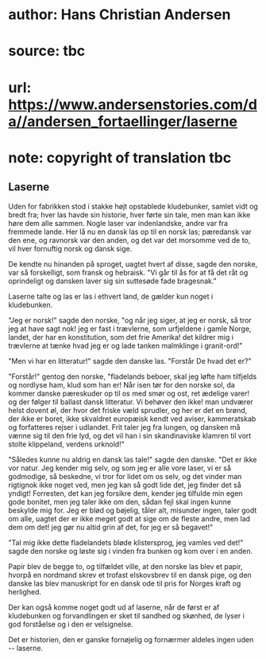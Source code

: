 # author: Hans Christian Andersen
# source: tbc
# url: https://www.andersenstories.com/da//andersen_fortaellinger/laserne
# note: copyright of translation tbc

## Laserne 

Uden for fabrikken stod i stakke højt opstablede kludebunker, samlet
vidt og bredt fra; hver las havde sin historie, hver førte sin tale, men
man kan ikke høre dem alle sammen. Nogle laser var indenlandske, andre
var fra fremmede lande. Her lå nu en dansk las op til en norsk las;
pæredansk var den ene, og ravnorsk var den anden, og det var det
morsomme ved de to, vil hver fornuftig norsk og dansk sige.

De kendte nu hinanden på sproget, uagtet hvert af disse, sagde den
norske, var så forskelligt, som fransk og hebraisk. "Vi går til ås for
at få det råt og oprindeligt og dansken laver sig sin suttesøde fade
bragesnak."

Laserne talte og las er las i ethvert land, de gælder kun noget i
kludebunken.

"Jeg er norsk!" sagde den norske, "og når jeg siger, at jeg er norsk,
så tror jeg at have sagt nok! jeg er fast i trævlerne, som urfjeldene i
gamle Norge, landet, der har en konstitution, som det frie Amerika! det
kildrer mig i trævlerne at tænke hvad jeg er og lade tanken malmklinge i
granit-ord!"

"Men vi har en litteratur!" sagde den danske las. "Forstår De hvad
det er?"

"Forstår!" gentog den norske, "fladelands beboer, skal jeg løfte ham
tilfjelds og nordlyse ham, klud som han er! Når isen tør for den norske
sol, da kommer danske pæreskuder op til os med smør og ost, ret ædelige
varer! og der følger til ballast dansk litteratur. Vi behøver den ikke!
man undværer helst dovent øl, der hvor det friske væld sprudler, og her
er det en brønd, der ikke er boret, ikke skvaldret europæisk kendt ved
aviser, kammeratskab og forfatteres rejser i udlandet. Frit taler jeg
fra lungen, og dansken må vænne sig til den frie lyd, og det vil han i
sin skandinaviske klamren til vort stolte klippeland, verdens urknold!"

"Således kunne nu aldrig en dansk las tale!" sagde den danske. "Det
er ikke vor natur. Jeg kender mig selv, og som jeg er alle vore laser,
vi er så godmodige, så beskedne, vi tror for lidet om os selv, og det
vinder man rigtignok ikke noget ved, men jeg kan så godt lide det, jeg
finder det så yndigt! Forresten, det kan jeg forsikre dem, kender jeg
tilfulde min egen gode bonitet, men jeg taler ikke om den, sådan fejl
skal ingen kunne beskylde mig for. Jeg er blød og bøjelig, tåler alt,
misunder ingen, taler godt om alle, uagtet der er ikke meget godt at
sige om de fleste andre, men lad dem om det! jeg gør nu altid grin af
det, for jeg er så begavet!"

"Tal mig ikke dette fladelandets bløde klistersprog, jeg vamles ved
det!" sagde den norske og løste sig i vinden fra bunken og kom over i
en anden.

Papir blev de begge to, og tilfældet ville, at den norske las blev et
papir, hvorpå en nordmand skrev et trofast elskovsbrev til en dansk
pige, og den danske las blev manuskript for en dansk ode til pris for
Norges kraft og herlighed.

Der kan også komme noget godt ud af laserne, når de først er af
kludebunken og forvandlingen er sket til sandhed og skønhed, de lyser i
god forståelse og i den er velsignelse.

Det er historien, den er ganske fornøjelig og fornærmer aldeles ingen
uden -- laserne.

